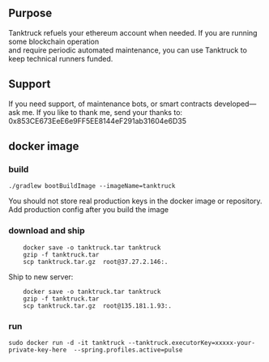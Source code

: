 ##  Purpose

Tanktruck refuels your ethereum account when needed. If you are running some blockchain operation  
and require periodic automated maintenance, you can use Tanktruck to keep technical runners funded. 

## Support

If you need support, of maintenance bots, or smart contracts developed—ask me.  If you like to thank me, 
send your thanks to: 0x853CE673EeE6e9FF5EE8144eF291ab31604e6D35


## docker image

### build

````shell
./gradlew bootBuildImage --imageName=tanktruck
````
You should not store real production keys in the docker image or repository.
Add production config after you build the image



### download and ship

````shell
    docker save -o tanktruck.tar tanktruck
    gzip -f tanktruck.tar
    scp tanktruck.tar.gz  root@37.27.2.146:.
````

Ship to new server:
````shell
    docker save -o tanktruck.tar tanktruck
    gzip -f tanktruck.tar
    scp tanktruck.tar.gz  root@135.181.1.93:.
````


### run

````shell
sudo docker run -d -it tanktruck --tanktruck.executorKey=xxxxx-your-private-key-here  --spring.profiles.active=pulse
````